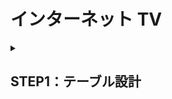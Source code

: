 # インターネット TV

<details>
<summary><h2>STEP1：テーブル設計</h2></summary>　　
[スプレッドシート](https://docs.google.com/spreadsheets/d/11wQtnkmBE2vEaxA-aij0-h5eQOF-WStecft5DCLCOHA/edit#gid=0)
